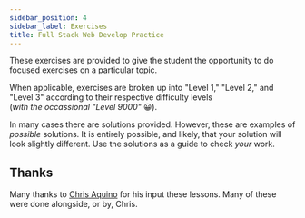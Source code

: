 ```yaml
---
sidebar_position: 4
sidebar_label: Exercises
title: Full Stack Web Develop Practice
---
```


<!-- markdownlint-disable no-inline-html -->

These exercises are provided to give the student the opportunity to do focused exercises on a particular topic.

When applicable, exercises are broken up into "Level 1," "Level 2," and "Level 3" according to their respective difficulty levels<br/> (_with the occassional "Level 9000"_ :grinning:).

In many cases there are solutions provided. However, these are examples of _possible_ solutions. It is entirely possible, and likely, that your solution will look slightly different. Use the solutions as a guide to check _your_ work.

## Thanks

Many thanks to [Chris Aquino](https://github.com/radishmouse) for his input these lessons. Many of these were done alongside, or by, Chris.
